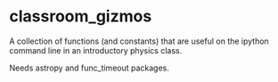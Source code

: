 # classroom_gizmos

A collection of functions (and constants) that are useful on the ipython command line in an introductory physics class.

Needs astropy and func_timeout packages.